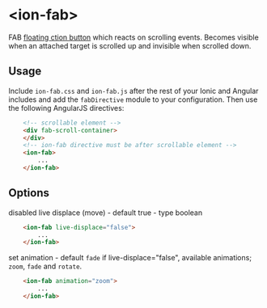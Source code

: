 &lt;ion-fab&gt;
===================

FAB [floating ction button](http://www.google.com/design/spec/components/buttons.html#buttons-floating-action-button) which reacts on scrolling events. Becomes visible when an attached target is scrolled up and invisible when scrolled down.

## Usage

Include `ion-fab.css` and `ion-fab.js` after the rest of your Ionic and Angular includes and add the `fabDirective` module to your configuration. Then use the following AngularJS directives:

```html
    <!-- scrollable element -->
    <div fab-scroll-container>
    </div>
    <!-- ion-fab directive must be after scrollable element -->
    <ion-fab>
        ...
    </ion-fab>
```

## Options

disabled live displace (move) - default true - type boolean

```html
    <ion-fab live-displace="false">
        ...
    </ion-fab>
```

set animation - default `fade` if live-displace="false", available animations; `zoom`, `fade` and `rotate`.

```html
    <ion-fab animation="zoom">
        ...
    </ion-fab>
```

